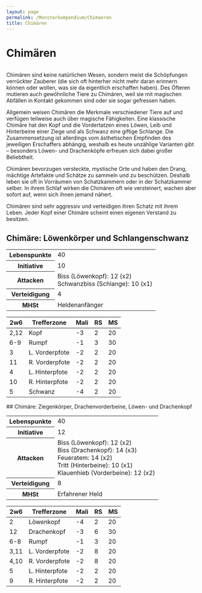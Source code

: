 ```yaml
---
layout: page
permalink: /Monsterkompendium/Chimaeren
title: Chimären
---
```


# Chimären

<img alt="" src="{{ site.baseurl }}/assets/images/monster/tn2/chimaere.jpg" />

Chimären sind keine natürlichen Wesen, sondern meist die Schöpfungen verrückter Zauberer (die sich oft hinterher nicht mehr daran erinnern können oder wollen, was sie da eigentlich erschaffen haben). Des Öfteren mutieren auch gewöhnliche Tiere zu Chimären, weil sie mit magischen Abfällen in Kontakt gekommen sind oder sie sogar gefressen haben.

Allgemein weisen Chimären die Merkmale verschiedener Tiere auf und verfügen teilweise auch über magische Fähigkeiten. Eine klassische Chimäre hat den Kopf und die Vordertatzen eines Löwen, Leib und Hinterbeine einer Ziege und als Schwanz eine giftige Schlange. Die Zusammensetzung ist allerdings vom ästhetischen Empfinden des jeweiligen Erschaffers abhängig, weshalb es heute unzählige Varianten gibt &ndash; besonders Löwen- und Drachenköpfe erfreuen sich dabei großer Beliebtheit.

Chimären bevorzugen versteckte, mystische Orte und haben den Drang, mächtige Artefakte und Schätze zu sammeln und zu beschützen. Deshalb leben sie oft in Vorräumen von Schatzkammern oder in der Schatzkammer selber. In ihrem Schlaf wirken die Chimären oft wie versteinert, wachen aber sofort auf, wenn sich ihnen jemand nähert.

Chimären sind sehr aggressiv und verteidigen ihren Schatz mit ihrem Leben. Jeder Kopf einer Chimäre scheint einen eigenen Verstand zu besitzen.

## Chimäre: Löwenkörper und Schlangenschwanz

<table>
<tbody>
<tr><th>Lebenspunkte</th><td>40</td></tr>
<tr><th>Initiative</th><td>10</td></tr>
<tr><th>Attacken</th><td>Biss (Löwenkopf): 12 (x2)<br/>
Schwanzbiss (Schlange): 10 (x1)</td></tr>
<tr><th>Verteidigung</th><td>4</td></tr>
<tr><th>MHSt</th><td>Heldenanfänger</td></tr>
</tbody>
</table>
<table>
<thead>
<tr><th>2w6</th><th>Trefferzone</th><th>Mali</th><th>RS</th><th>MS</th></tr>
</thead>
<tbody>
<tr><td>2,12</td><td>Kopf</td><td>-3</td><td>2</td><td>20</td></tr>
<tr><td>6-9</td><td>Rumpf</td><td>-1</td><td>3</td><td>30</td></tr>
<tr><td>3</td><td>L. Vorderpfote</td><td>-2</td><td>2</td><td>20</td></tr>
<tr><td>11</td><td>R. Vorderpfote</td><td>-2</td><td>2</td><td>20</td></tr>
<tr><td>4</td><td>L. Hinterpfote</td><td>-2</td><td>2</td><td>20</td></tr>
<tr><td>10</td><td>R. Hinterpfote</td><td>-2</td><td>2</td><td>20</td></tr>
<tr><td>5</td><td>Schwanz</td><td>-4</td><td>2</td><td>20</td></tr>
</tbody>
</table>
## Chimäre: Ziegenkörper, Drachenvorderbeine, Löwen- und Drachenkopf

<table>
<tbody>
<tr><th>Lebenspunkte</th><td>40</td></tr>
<tr><th>Initiative</th><td>12</td></tr>
<tr><th>Attacken</th><td>Biss (Löwenkopf): 12 (x2)<br/>
Biss (Drachenkopf): 14 (x3)<br/>
Feueratem: 14 (x2)<br/>
Tritt (Hinterbeine): 10 (x1)<br/>
Klauenhieb (Vorderbeine): 12 (x2)</td></tr>
<tr><th>Verteidigung</th><td>8</td></tr>
<tr><th>MHSt</th><td>Erfahrener Held</td></tr>
</tbody>
</table>
<table>
<thead>
<tr><th>2w6</th><th>Trefferzone</th><th>Mali</th><th>RS</th><th>MS</th></tr>
</thead>
<tbody>
<tr><td>2</td><td>Löwenkopf</td><td>-4</td><td>2</td><td>20</td></tr>
<tr><td>12</td><td>Drachenkopf</td><td>-3</td><td>6</td><td>30</td></tr>
<tr><td>6-8</td><td>Rumpf</td><td>-1</td><td>3</td><td>20</td></tr>
<tr><td>3,11</td><td>L. Vorderpfote</td><td>-2</td><td>8</td><td>20</td></tr>
<tr><td>4,10</td><td>R. Vorderpfote</td><td>-2</td><td>8</td><td>20</td></tr>
<tr><td>5</td><td>L. Hinterpfote</td><td>-2</td><td>2</td><td>20</td></tr>
<tr><td>9</td><td>R. Hinterpfote</td><td>-2</td><td>2</td><td>20</td></tr>
</tbody>
</table>
